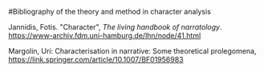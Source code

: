 #Bibliography of the theory and method in character analysis


Jannidis, Fotis. "Character", *The living handbook of narratology*. https://www-archiv.fdm.uni-hamburg.de/lhn/node/41.html

Margolin, Uri: Characterisation in narrative: Some theoretical prolegomena, https://link.springer.com/article/10.1007/BF01956983


